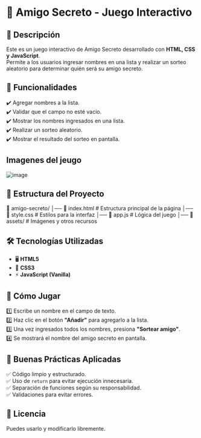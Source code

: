 # 🎁 Amigo Secreto - Juego Interactivo  

## 📌 Descripción  
Este es un juego interactivo de Amigo Secreto desarrollado con **HTML, CSS y JavaScript**.  
Permite a los usuarios ingresar nombres en una lista y realizar un sorteo aleatorio para determinar quién será su amigo secreto.  

## 🚀 Funcionalidades  
✔️ Agregar nombres a la lista.  
✔️ Validar que el campo no esté vacío.  
✔️ Mostrar los nombres ingresados en una lista.  
✔️ Realizar un sorteo aleatorio.  
✔️ Mostrar el resultado del sorteo en pantalla.  

## Imagenes del jeugo


![image](https://github.com/user-attachments/assets/581d42c0-56aa-4e76-b7ba-64f4f67b87e4)








## 📂 Estructura del Proyecto  

📁 amigo-secreto/
│── 📄 index.html # Estructura principal de la página
│── 📄 style.css # Estilos para la interfaz
│── 📄 app.js # Lógica del juego
│── 📁 assets/ # Imágenes y otros recursos


## 🛠️ Tecnologías Utilizadas  
- 🖥️ **HTML5**  
- 🎨 **CSS3**  
- ⚡ **JavaScript (Vanilla)**  

## 🎯 Cómo Jugar  
1️⃣ Escribe un nombre en el campo de texto.  
2️⃣ Haz clic en el botón **"Añadir"** para agregarlo a la lista.  
3️⃣ Una vez ingresados todos los nombres, presiona **"Sortear amigo"**.  
4️⃣ Se mostrará el nombre del amigo secreto en pantalla.  

## 📌 Buenas Prácticas Aplicadas  
✅ Código limpio y estructurado.  
✅ Uso de `return` para evitar ejecución innecesaria.  
✅ Separación de funciones según su responsabilidad.  
✅ Validaciones para evitar errores.  

## 📜 Licencia  
 Puedes usarlo y modificarlo libremente.  
